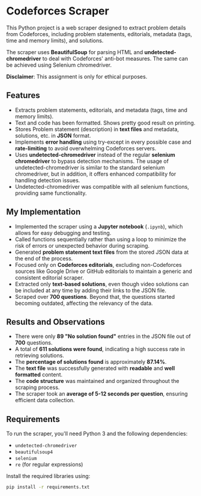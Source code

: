 
# Codeforces Scraper


This Python project is a web scraper designed to extract problem details from Codeforces, including problem statements, editorials, metadata (tags, time and memory limits), and solutions.

The scraper uses **BeautifulSoup** for parsing HTML and **undetected-chromedriver** to deal with Codeforces' anti-bot measures. The same can be achieved using Selenium chromedriver.

**Disclaimer**: This assignment is only for ethical purposes.

## Features

- Extracts problem statements, editorials, and metadata (tags, time and memory limits).
- Text and code has been formatted. Shows pretty good result on printing.
- Stores Problem statement (description) in **text files** and metadata, solutions, etc. in **JSON** format.
- Implements **error handling** using try-except in every possible case and **rate-limiting** to avoid overwhelming Codeforces servers.
- Uses **undetected-chromedriver** instead of the regular **selenium chromedriver** to bypass detection mechanisms. The usage of undetected-chromedriver is similar to the standard selenium chromedriver, but in addition, it offers enhanced compatibility for handling detection issues.
- Undetected-chromedriver was compatible with all selenium functions, providing same functionality.



## My Implementation

- Implemented the scraper using a **Jupyter notebook** (`.ipynb`), which allows for easy debugging and testing.
- Called functions sequentially rather than using a loop to minimize the risk of errors or unexpected behavior during scraping.
- Generated **problem statement text files** from the stored JSON data at the end of the process.
- Focused only on **Codeforces editorials**, excluding non-Codeforces sources like Google Drive or GitHub editorials to maintain a generic and consistent editorial scraper.
- Extracted only **text-based solutions**, even though video solutions can be included at any time by adding their links to the JSON file.
- Scraped over **700 questions**. Beyond that, the questions started becoming outdated, affecting the relevancy of the data.

## Results and Observations

- There were only **89 "No solution found"** entries in the JSON file out of **700** questions.
- A total of **611 solutions were found**, indicating a high success rate in retrieving solutions.
- The **percentage of solutions found** is approximately **87.14%**.
- The **text file** was successfully generated with **readable** and **well formatted** content.
- The **code structure** was maintained and organized throughout the scraping process.
- The scraper took an **average of 5-12 seconds per question**, ensuring efficient data collection.


## Requirements

To run the scraper, you'll need Python 3 and the following dependencies:

- `undetected-chromedriver`
- `beautifulsoup4`
- `selenium`
- `re` (for regular expressions)

Install the required libraries using:

```bash
pip install -r requirements.txt

